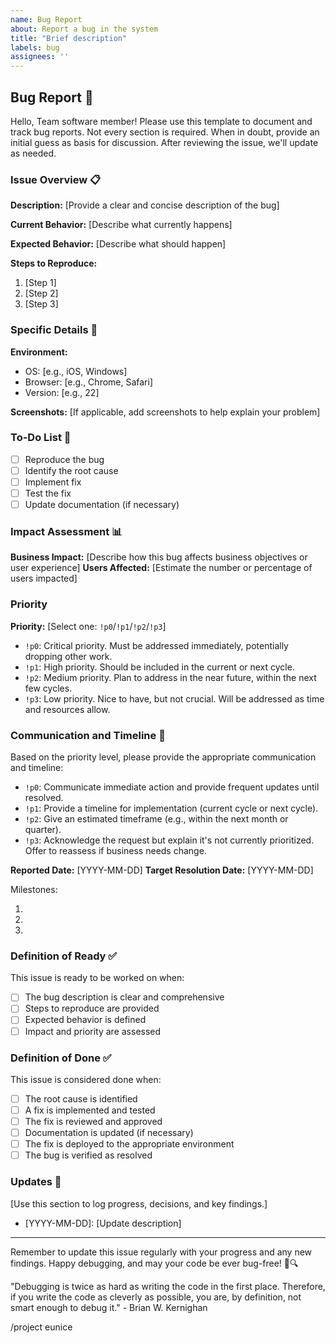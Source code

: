```yaml
---
name: Bug Report
about: Report a bug in the system
title: "Brief description"
labels: bug
assignees: ''
---
```


## Bug Report 🐛

Hello, Team software member!
Please use this template to document and track bug reports.
Not every section is required.
When in doubt, provide an initial guess as basis for discussion.
After reviewing the issue, we'll update as needed.

### Issue Overview 📋

**Description:** [Provide a clear and concise description of the bug]

**Current Behavior:** [Describe what currently happens]

**Expected Behavior:** [Describe what should happen]

**Steps to Reproduce:**
1. [Step 1]
2. [Step 2]
3. [Step 3]

### Specific Details 🔬

**Environment:**
- OS: [e.g., iOS, Windows]
- Browser: [e.g., Chrome, Safari]
- Version: [e.g., 22]

**Screenshots:** [If applicable, add screenshots to help explain your problem]

### To-Do List 📝
- [ ] Reproduce the bug
- [ ] Identify the root cause
- [ ] Implement fix
- [ ] Test the fix
- [ ] Update documentation (if necessary)

### Impact Assessment 📊

**Business Impact:** [Describe how this bug affects business objectives or user experience]
**Users Affected:** [Estimate the number or percentage of users impacted]

### Priority

**Priority:** [Select one: `!p0`/`!p1`/`!p2`/`!p3`]
- `!p0`: Critical priority. Must be addressed immediately, potentially dropping other work.
- `!p1`: High priority. Should be included in the current or next cycle.
- `!p2`: Medium priority. Plan to address in the near future, within the next few cycles.
- `!p3`: Low priority. Nice to have, but not crucial. Will be addressed as time and resources allow.

### Communication and Timeline 📅

Based on the priority level, please provide the appropriate communication and timeline:

- `!p0`: Communicate immediate action and provide frequent updates until resolved.
- `!p1`: Provide a timeline for implementation (current cycle or next cycle).
- `!p2`: Give an estimated timeframe (e.g., within the next month or quarter).
- `!p3`: Acknowledge the request but explain it's not currently prioritized. Offer to reassess if business needs change.

**Reported Date:** [YYYY-MM-DD]
**Target Resolution Date:** [YYYY-MM-DD]

Milestones:
1. [Milestone 1]: [Date]
2. [Milestone 2]: [Date]
3. [Milestone 3]: [Date]

### Definition of Ready ✅

This issue is ready to be worked on when:
- [ ] The bug description is clear and comprehensive
- [ ] Steps to reproduce are provided
- [ ] Expected behavior is defined
- [ ] Impact and priority are assessed

### Definition of Done ✅

This issue is considered done when:
- [ ] The root cause is identified
- [ ] A fix is implemented and tested
- [ ] The fix is reviewed and approved
- [ ] Documentation is updated (if necessary)
- [ ] The fix is deployed to the appropriate environment
- [ ] The bug is verified as resolved

### Updates 🔄

[Use this section to log progress, decisions, and key findings.]

- [YYYY-MM-DD]: [Update description]

---

Remember to update this issue regularly with your progress and any new findings.
Happy debugging, and may your code be ever bug-free! 🐛🔍


"Debugging is twice as hard as writing the code in the first place. Therefore, if you write the code as cleverly as possible, you are, by definition, not smart enough to debug it." - Brian W. Kernighan

/project eunice